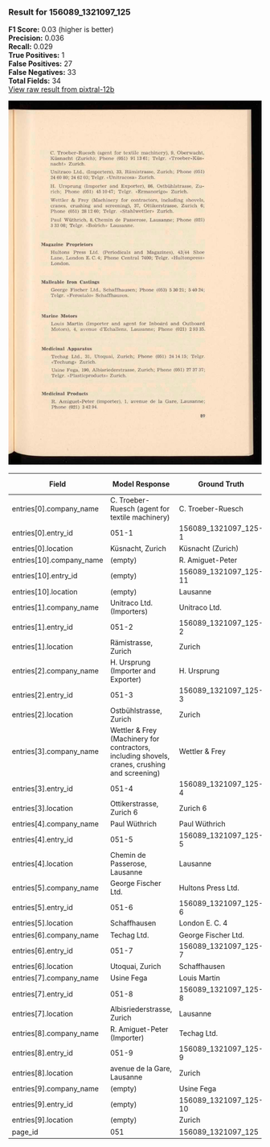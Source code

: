 ### Result for 156089_1321097_125
**F1 Score:** 0.03 (higher is better)<br>**Precision:** 0.036<br>**Recall:** 0.029<br>**True Positives:** 1<br>**False Positives:** 27<br>**False Negatives:** 33<br>**Total Fields:** 34<br>[View raw result from pixtral-12b](https://github.com/RISE-UNIBAS/humanities_data_benchmark/blob/main/results/2025-10-28/T0387/request_T0387_156089_1321097_125.json)

<img src="https://github.com/RISE-UNIBAS/humanities_data_benchmark/blob/main/benchmarks/company_lists/images/156089_1321097_125.jpg?raw=true" alt="156089_1321097_125" width="600px">

| Field | Model Response | Ground Truth | Fuzzy Score | Match |
|-------|----------------|--------------|-------------|-------|
| entries[0].company_name | C. Troeber-Ruesch (agent for textile machinery) | C. Troeber-Ruesch | 0.531 | ❌ |
| entries[0].entry_id | 051-1 | 156089_1321097_125-1 | 0.320 | ❌ |
| entries[0].location | Küsnacht, Zurich | Küsnacht (Zurich) | 0.909 | ❌ |
| entries[10].company_name | (empty) | R. Amiguet-Peter | 0.000 | ❌ |
| entries[10].entry_id | (empty) | 156089_1321097_125-11 | 0.000 | ❌ |
| entries[10].location | (empty) | Lausanne | 0.000 | ❌ |
| entries[1].company_name | Unitraco Ltd. (Importers) | Unitraco Ltd. | 0.684 | ❌ |
| entries[1].entry_id | 051-2 | 156089_1321097_125-2 | 0.320 | ❌ |
| entries[1].location | Rämistrasse, Zurich | Zurich | 0.480 | ❌ |
| entries[2].company_name | H. Ursprung (Importer and Exporter) | H. Ursprung | 0.478 | ❌ |
| entries[2].entry_id | 051-3 | 156089_1321097_125-3 | 0.320 | ❌ |
| entries[2].location | Ostbühlstrasse, Zurich | Zurich | 0.429 | ❌ |
| entries[3].company_name | Wettler & Frey (Machinery for contractors, including shovels, cranes, crushing and screening) | Wettler & Frey | 0.262 | ❌ |
| entries[3].entry_id | 051-4 | 156089_1321097_125-4 | 0.320 | ❌ |
| entries[3].location | Ottikerstrasse, Zurich 6 | Zurich 6 | 0.500 | ❌ |
| entries[4].company_name | Paul Wüthrich | Paul Wüthrich | 1.000 | ✅ |
| entries[4].entry_id | 051-5 | 156089_1321097_125-5 | 0.320 | ❌ |
| entries[4].location | Chemin de Passerose, Lausanne | Lausanne | 0.432 | ❌ |
| entries[5].company_name | George Fischer Ltd. | Hultons Press Ltd. | 0.486 | ❌ |
| entries[5].entry_id | 051-6 | 156089_1321097_125-6 | 0.320 | ❌ |
| entries[5].location | Schaffhausen | London E. C. 4 | 0.077 | ❌ |
| entries[6].company_name | Techag Ltd. | George Fischer Ltd. | 0.533 | ❌ |
| entries[6].entry_id | 051-7 | 156089_1321097_125-7 | 0.320 | ❌ |
| entries[6].location | Utoquai, Zurich | Schaffhausen | 0.148 | ❌ |
| entries[7].company_name | Usine Fega | Louis Martin | 0.273 | ❌ |
| entries[7].entry_id | 051-8 | 156089_1321097_125-8 | 0.320 | ❌ |
| entries[7].location | Albisriederstrasse, Zurich | Lausanne | 0.176 | ❌ |
| entries[8].company_name | R. Amiguet-Peter (Importer) | Techag Ltd. | 0.158 | ❌ |
| entries[8].entry_id | 051-9 | 156089_1321097_125-9 | 0.320 | ❌ |
| entries[8].location | avenue de la Gare, Lausanne | Zurich | 0.121 | ❌ |
| entries[9].company_name | (empty) | Usine Fega | 0.000 | ❌ |
| entries[9].entry_id | (empty) | 156089_1321097_125-10 | 0.000 | ❌ |
| entries[9].location | (empty) | Zurich | 0.000 | ❌ |
| page_id | 051 | 156089_1321097_125 | 0.190 | ❌ |
